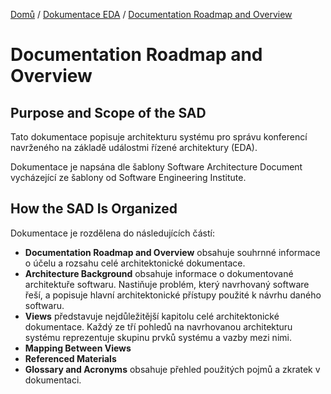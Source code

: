 [Domů](/README.md) / [Dokumentace EDA](/Dokumentace/EDA/README.md) / [Documentation Roadmap and Overview](/Dokumentace/EDA/README.md)

# Documentation Roadmap and Overview

## Purpose and Scope of the SAD
Tato dokumentace popisuje architekturu systému pro správu konferencí navrženého na základě událostmi řízené architektury (EDA). 

Dokumentace je napsána dle šablony Software Architecture Document vycházející ze šablony od Software Engineering Institute.

## How the SAD Is Organized
Dokumentace je rozdělena do následujících částí:
-  **Documentation Roadmap and Overview** obsahuje souhrnné informace o účelu a rozsahu celé architektonické dokumentace.
- **Architecture Background** obsahuje informace o dokumentované architektuře softwaru. Nastiňuje problém, který navrhovaný software řeší, a popisuje hlavní architektonické přístupy použité k návrhu daného softwaru. 
- **Views** představuje nejdůležitější kapitolu celé architektonické dokumentace. Každý ze tří pohledů na navrhovanou architekturu systému reprezentuje skupinu prvků systému a vazby mezi nimi.
- **Mapping Between Views**
- **Referenced Materials**
- **Glossary and Acronyms** obsahuje přehled použitých pojmů a zkratek v dokumentaci.

